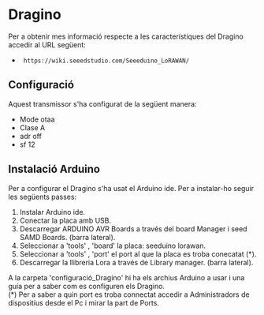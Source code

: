 # Dragino

Per a obtenir mes informació respecte a les característiques del Dragino accedir al URL següent:
-      https://wiki.seeedstudio.com/Seeeduino_LoRAWAN/

## Configuració
Aquest transmissor s'ha configurat de la següent manera: 

- Mode otaa
- Clase A
- adr off
- sf 12

## Instalació Arduino

Per a configurar el Dragino s'ha usat el Arduino ide. Per a instalar-ho seguir les següents passes:

1. Instalar Arduino ide.
2. Conectar la placa amb USB.
3. Descarregar ARDUINO AVR Boards a través del board Manager i seed SAMD Boards. (barra lateral).
4. Seleccionar a 'tools' , 'board' la placa: seeduino lorawan.
5. Seleccionar a 'tools' , 'port' el port al que la placa es troba conecatat (*).
6. Descarregar la llibreria Lora a través de Library manager. (barra lateral).

A la carpeta 'configuració_Dragino' hi ha els archius Arduino a usar i una guía per a saber com es configuren els Dragino.\
(*) Per a saber a quin port es troba connectat accedir a Administradors de dispositius desde el Pc i mirar la part de Ports.





